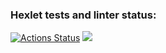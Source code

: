 ### Hexlet tests and linter status:
[![Actions Status](https://github.com/elk0ng/python-project-49/actions/workflows/hexlet-check.yml/badge.svg)](https://github.com/elk0ng/python-project-49/actions)
<a href="https://codeclimate.com/github/elk0ng/python-project-49/maintainability"><img src="https://api.codeclimate.com/v1/badges/9e24729cabc2fb7e9a2a/maintainability" /></a>

